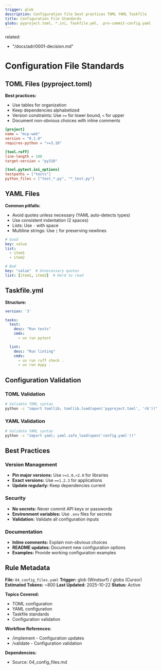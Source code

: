 ```yaml
---
trigger: glob
description: Configuration file best practices TOML YAML Taskfile
title: Configuration File Standards
globs: pyproject.toml, *.ini, Taskfile.yml, .pre-commit-config.yaml
---
```


related:

- "/docs/adr/0001-decision.md"

# Configuration File Standards

## TOML Files (pyproject.toml)

**Best practices:**

- Use tables for organization
- Keep dependencies alphabetized
- Version constraints: Use `>=` for lower bound, `<` for upper
- Document non-obvious choices with inline comments

```toml
[project]
name = "mcp-web"
version = "0.1.0"
requires-python = ">=3.10"

[tool.ruff]
line-length = 100
target-version = "py310"

[tool.pytest.ini_options]
testpaths = ["tests"]
python_files = ["test_*.py", "*_test.py"]
```

## YAML Files

**Common pitfalls:**

- Avoid quotes unless necessary (YAML auto-detects types)
- Use consistent indentation (2 spaces)
- Lists: Use `-` with space
- Multiline strings: Use `|` for preserving newlines

```yaml
# Good
key: value
list:
  - item1
  - item2

# Bad
key: "value"  # Unnecessary quotes
list: [item1, item2]  # Hard to read
```

## Taskfile.yml

**Structure:**

```yaml
version: '3'

tasks:
  test:
    desc: "Run tests"
    cmds:
      - uv run pytest

  lint:
    desc: "Run linting"
    cmds:
      - uv run ruff check .
      - uv run mypy .
```

## Configuration Validation

### TOML Validation

```bash
# Validate TOML syntax
python -c "import tomllib; tomllib.load(open('pyproject.toml', 'rb'))"
```

### YAML Validation

```bash
# Validate YAML syntax
python -c "import yaml; yaml.safe_load(open('config.yaml'))"
```

## Best Practices

### Version Management

- **Pin major versions:** Use `>=1.0,<2.0` for libraries
- **Exact versions:** Use `==1.2.3` for applications
- **Update regularly:** Keep dependencies current

### Security

- **No secrets:** Never commit API keys or passwords
- **Environment variables:** Use `.env` files for secrets
- **Validation:** Validate all configuration inputs

### Documentation

- **Inline comments:** Explain non-obvious choices
- **README updates:** Document new configuration options
- **Examples:** Provide working configuration examples

## Rule Metadata

**File:** `04_config_files.yaml`
**Trigger:** glob (Windsurf) / globs (Cursor)
**Estimated Tokens:** ~800
**Last Updated:** 2025-10-22
**Status:** Active

**Topics Covered:**

- TOML configuration
- YAML configuration
- Taskfile standards
- Configuration validation

**Workflow References:**

- /implement - Configuration updates
- /validate - Configuration validation

**Dependencies:**

- Source: 04_config_files.md
